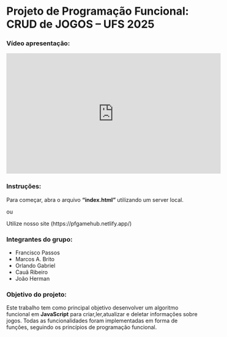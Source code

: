 <h1>Projeto de Programação Funcional: CRUD de JOGOS – UFS 2025</h1> 

<h3>Vídeo apresentação:</h3>
<iframe width="560" height="315" 
        src="https://www.youtube.com/embed/3nU9iJ-Jtxs" 
        title="Vídeo de apresentação" 
        frameborder="0" 
        allow="accelerometer; autoplay; clipboard-write; encrypted-media; gyroscope; picture-in-picture" 
        allowfullscreen>
</iframe>

<h3>Instruções:</h3> 
<p>Para começar, abra o arquivo <strong>“index.html”</strong> utilizando um server local.

</p> <p>ou
  
</p> <p>Utilize nosso site (https://pfgamehub.netlify.app/)
  
</p> <h3>Integrantes do grupo:</h3>
<ul> 
  <li>Francisco Passos</li> 
  <li>Marcos A. Brito</li> 
  <li>Orlando Gabriel</li> 
  <li>Cauã Ribeiro</li> 
  <li>João Herman</li>
</ul> 

<h3>Objetivo do projeto:</h3> 

<p>
  Este trabalho tem como principal objetivo desenvolver um algoritmo funcional em <strong>JavaScript</strong> 
  para criar,ler,atualizar e deletar informações sobre jogos. Todas as funcionalidades 
  foram implementadas em forma de funções, seguindo os princípios de programação funcional.
</p>
